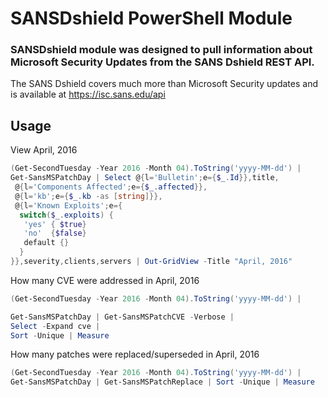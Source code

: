SANSDshield PowerShell Module
=============================

### SANSDshield module was designed to pull information about Microsoft Security Updates from the SANS Dshield REST API.

The SANS Dshield covers much more than Microsoft Security updates and is available at https://isc.sans.edu/api

Usage
-----

View April, 2016
```powershell
(Get-SecondTuesday -Year 2016 -Month 04).ToString('yyyy-MM-dd') |
Get-SansMSPatchDay | Select @{l='Bulletin';e={$_.Id}},title,
 @{l='Components Affected';e={$_.affected}},
 @{l='kb';e={$_.kb -as [string]}},
 @{l='Known Exploits';e={
  switch($_.exploits) {
   'yes' { $true}
   'no'  {$false}
   default {}
  }
}},severity,clients,servers | Out-GridView -Title "April, 2016"
```

How many CVE were addressed in April, 2016
```powershell
(Get-SecondTuesday -Year 2016 -Month 04).ToString('yyyy-MM-dd') | 

Get-SansMSPatchDay | Get-SansMSPatchCVE -Verbose | 
Select -Expand cve | 
Sort -Unique | Measure
```

How many patches were replaced/superseded in April, 2016
```powershell
(Get-SecondTuesday -Year 2016 -Month 04).ToString('yyyy-MM-dd') |
Get-SansMSPatchDay | Get-SansMSPatchReplace | Sort -Unique | Measure
```